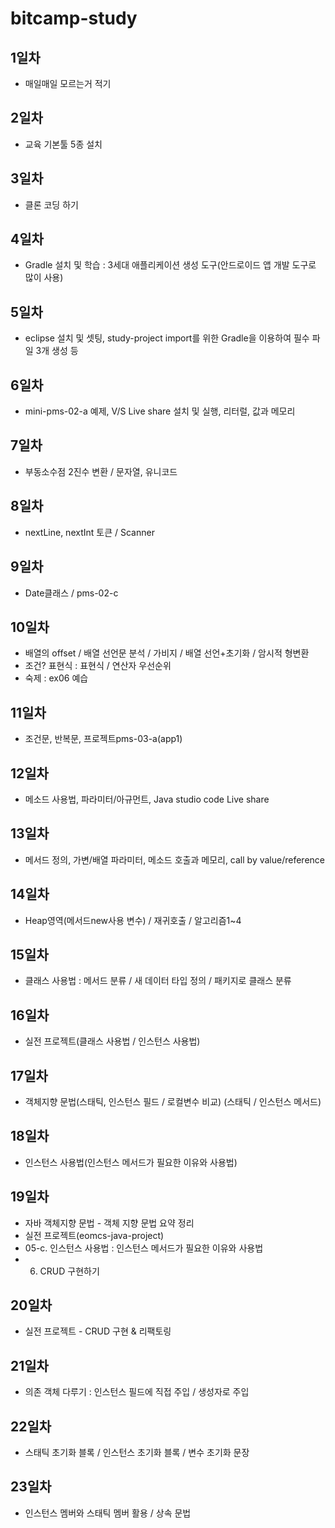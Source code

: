 # bitcamp-study

## 1일차
- 매일매일 모르는거 적기

## 2일차
- 교육 기본툴 5종 설치

## 3일차
- 클론 코딩 하기

## 4일차
- Gradle 설치 및 학습 : 3세대 애플리케이션 생성 도구(안드로이드 앱 개발 도구로 많이 사용)

## 5일차
- eclipse 설치 및 셋팅, study-project import를 위한 Gradle을 이용하여 필수 파일 3개 생성 등

## 6일차
- mini-pms-02-a 예제, V/S Live share 설치 및 실행, 리터럴, 값과 메모리

## 7일차
- 부동소수점 2진수 변환 / 문자열, 유니코드

## 8일차
- nextLine, nextInt 토큰 / Scanner

## 9일차
- Date클래스 / pms-02-c

## 10일차
- 배열의 offset / 배열 선언문 분석 / 가비지 / 배열 선언+초기화 / 암시적 형변환
- 조건? 표현식 : 표현식 / 연산자 우선순위
- 숙제 : ex06 예습

## 11일차
- 조건문, 반복문, 프로젝트pms-03-a(app1)

## 12일차
- 메소드 사용법, 파라미터/아규먼트, Java studio code Live share

## 13일차
- 메서드 정의, 가변/배열 파라미터, 메소드 호출과 메모리, call by value/reference

## 14일차
- Heap영역(메서드new사용 변수) / 재귀호출 / 알고리즘1~4

## 15일차
- 클래스 사용법 : 메서드 분류 / 새 데이터 타입 정의 / 패키지로 클래스 분류

## 16일차
- 실전 프로젝트(클래스 사용법 / 인스턴스 사용법)

## 17일차
- 객체지향 문법(스태틱, 인스턴스 필드 / 로컬변수 비교) (스태틱 / 인스턴스 메서드)

## 18일차
- 인스턴스 사용법(인스턴스 메서드가 필요한 이유와 사용법)

## 19일차
- 자바 객체지향 문법 - 객체 지향 문법 요약 정리 
- 실전 프로젝트(eomcs-java-project)
- 05-c. 인스턴스 사용법 : 인스턴스 메서드가 필요한 이유와 사용법
- 06. CRUD 구현하기

## 20일차
- 실전 프로젝트 - CRUD 구현 & 리팩토링

## 21일차
- 의존 객체 다루기 : 인스턴스 필드에 직접 주입 / 생성자로 주입

## 22일차
- 스태틱 초기화 블록 / 인스턴스 초기화 블록 / 변수 초기화 문장

## 23일차
- 인스턴스 멤버와 스태틱 멤버 활용 / 상속 문법
